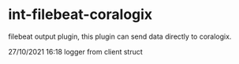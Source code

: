 # int-filebeat-coralogix
filebeat output plugin, this plugin can send data directly to coralogix.

27/10/2021 16:18 logger from client struct